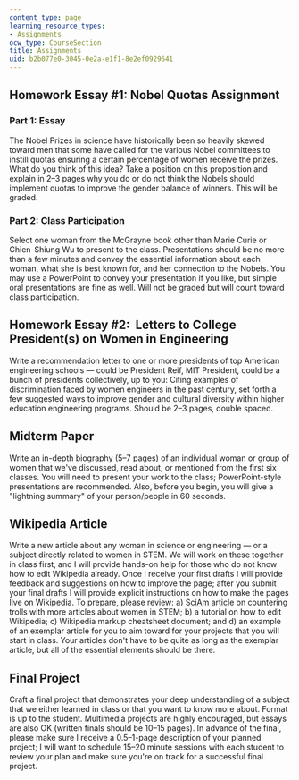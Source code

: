 ```yaml
---
content_type: page
learning_resource_types:
- Assignments
ocw_type: CourseSection
title: Assignments
uid: b2b077e0-3045-0e2a-e1f1-8e2ef0929641
---
```


Homework Essay #1: Nobel Quotas Assignment
------------------------------------------

### Part 1: Essay

The Nobel Prizes in science have historically been so heavily skewed toward men that some have called for the various Nobel committees to instill quotas ensuring a certain percentage of women receive the prizes. What do you think of this idea? Take a position on this proposition and explain in 2–3 pages why you do or do not think the Nobels should implement quotas to improve the gender balance of winners. This will be graded.

### Part 2: Class Participation

Select one woman from the McGrayne book other than Marie Curie or Chien-Shiung Wu to present to the class. Presentations should be no more than a few minutes and convey the essential information about each woman, what she is best known for, and her connection to the Nobels. You may use a PowerPoint to convey your presentation if you like, but simple oral presentations are fine as well. Will not be graded but will count toward class participation. 

Homework Essay #2:  Letters to College President(s) on Women in Engineering
---------------------------------------------------------------------------

Write a recommendation letter to one or more presidents of top American engineering schools — could be President Reif, MIT President, could be a bunch of presidents collectively, up to you: Citing examples of discrimination faced by women engineers in the past century, set forth a few suggested ways to improve gender and cultural diversity within higher education engineering programs. Should be 2–3 pages, double spaced.

Midterm Paper
-------------

Write an in-depth biography (5–7 pages) of an individual woman or group of women that we've discussed, read about, or mentioned from the first six classes. You will need to present your work to the class; PowerPoint-style presentations are recommended. Also, before you begin, you will give a "lightning summary" of your person/people in 60 seconds.

Wikipedia Article
-----------------

Write a new article about any woman in science or engineering — or a subject directly related to women in STEM. We will work on these together in class first, and I will provide hands-on help for those who do not know how to edit Wikipedia already. Once I receive your first drafts I will provide feedback and suggestions on how to improve the page; after you submit your final drafts I will provide explicit instructions on how to make the pages live on Wikipedia. To prepare, please review: a) [SciAm article](https://www.nature.com/scientificamerican/journal/v317/n3/full/scientificamerican0917-70.html?WT.ec_id=SCIENTIFICAMERICAN-201709&spMailingID=54718529&spUserID=ODkwMTM2NjQyNAS2&spJobID=1222702878&spReportId=MTIyMjcwMjg3OAS2) on countering trolls with more articles about women in STEM; b) a tutorial on how to edit Wikipedia; c) Wikipedia markup cheatsheet document; and d) an example of an exemplar article for you to aim toward for your projects that you will start in class. Your articles don't have to be quite as long as the exemplar article, but all of the essential elements should be there.

Final Project
-------------

Craft a final project that demonstrates your deep understanding of a subject that we either learned in class or that you want to know more about. Format is up to the student. Multimedia projects are highly encouraged, but essays are also OK (written finals should be 10–15 pages). In advance of the final, please make sure I receive a 0.5–1-page description of your planned project; I will want to schedule 15–20 minute sessions with each student to review your plan and make sure you're on track for a successful final project.